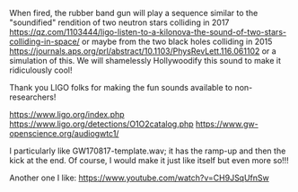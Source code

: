 When fired, the rubber band gun will play a sequence similar to the "soundified" rendition of two neutron stars colliding in 2017
https://qz.com/1103444/ligo-listen-to-a-kilonova-the-sound-of-two-stars-colliding-in-space/
or maybe from the two black holes colliding in 2015
https://journals.aps.org/prl/abstract/10.1103/PhysRevLett.116.061102
or a simulation of this. We will shamelessly Hollywoodify this sound to make it ridiculously cool!


Thank you LIGO folks for making the fun sounds available to non-researchers!

https://www.ligo.org/index.php
https://www.ligo.org/detections/O1O2catalog.php
https://www.gw-openscience.org/audiogwtc1/

I particularly like GW170817-template.wav; it has the ramp-up and then the kick at the end. Of course, I would make it just like itself but even more so!!!

Another one I like:
https://www.youtube.com/watch?v=CH9JSqUfnSw
